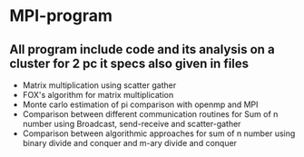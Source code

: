# MPI-program
## All program include code and its analysis on a cluster for 2 pc it specs also given in files

- Matrix multiplication using scatter gather
- FOX's algorithm for matrix multiplication
- Monte carlo estimation of pi comparison with openmp and MPI
- Comparison between different communication routines for Sum of n number using Broadcast, send-receive and scatter-gather
- Comparison between algorithmic approaches for sum of n number using binary divide and conquer and m-ary divide and conquer
